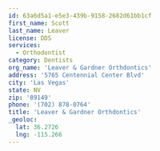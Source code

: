 ```yaml
---
id: 63a6d5a1-e5e3-439b-9158-2682d61bb1cf
first_name: Scott
last_name: Leaver
license: DDS
services:
  - Orthodontist
category: Dentists
org_name: 'Leaver & Gardner Orthdontics'
address: '5765 Centennial Center Blvd'
city: 'Las Vegas'
state: NV
zip: '89149'
phone: '(702) 878-0764'
title: 'Leaver & Gardner Orthdontics'
_geoloc:
  lat: 36.2726
  lng: -115.266
---
```

